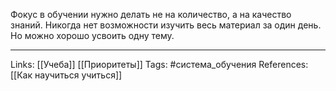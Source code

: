 Фокус в обучении нужно делать не на количество, а на качество знаний. Никогда нет возможности изучить весь материал за один день. Но можно хорошо усвоить одну тему.
___
Links: [[Учеба]] [[Приоритеты]]
Tags: #система_обучения 
References: [[Как научиться учиться]]